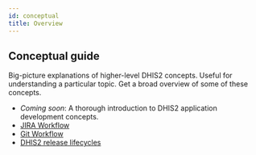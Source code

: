 ```yaml
---
id: conceptual
title: Overview
---
```


## Conceptual guide

Big-picture explanations of higher-level DHIS2 concepts. Useful for understanding a particular topic. Get a broad overview of some of these concepts.

-   _Coming soon_: A thorough introduction to DHIS2 application development concepts.
-   [JIRA Workflow](./conceptual/jira-workflow)
-   [Git Workflow](./conceptual/git-workflow)
-   [DHIS2 release lifecycles](https://github.com/dhis2/notes/blob/master/platform/processes/dhis2-release-lifecycle.md)

